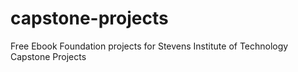 # capstone-projects
Free Ebook Foundation projects for Stevens Institute of Technology Capstone Projects

